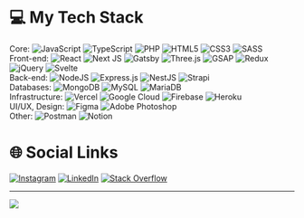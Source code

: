 # 💻 My Tech Stack
Core: ![JavaScript](https://img.shields.io/badge/javascript-%23323330.svg?style=flat&logo=javascript&logoColor=%23F7DF1E) ![TypeScript](https://img.shields.io/badge/typescript-%23007ACC.svg?style=flat&logo=typescript&logoColor=white) ![PHP](https://img.shields.io/badge/php-%23777BB4.svg?style=flat&logo=php&logoColor=white) ![HTML5](https://img.shields.io/badge/html5-%23E34F26.svg?style=flat&logo=html5&logoColor=white) ![CSS3](https://img.shields.io/badge/css3-%231572B6.svg?style=flat&logo=css3&logoColor=white) ![SASS](https://img.shields.io/badge/SASS-hotpink.svg?style=flat&logo=SASS&logoColor=white)   
Front-end: ![React](https://img.shields.io/badge/react-%2320232a.svg?style=flat&logo=react&logoColor=%2361DAFB) ![Next JS](https://img.shields.io/badge/Next-black?style=flat&logo=next.js&logoColor=white) ![Gatsby](https://img.shields.io/badge/Gatsby-%23663399.svg?style=flat&logo=gatsby&logoColor=white) ![Three.js](https://img.shields.io/badge/threejs-black?style=flat&logo=three.js&logoColor=white) ![GSAP](https://img.shields.io/badge/green%20sock-88CE02?style=flat&logo=greensock&logoColor=white) ![Redux](https://img.shields.io/badge/redux-%23593d88.svg?style=flat&logo=redux&logoColor=white) ![jQuery](https://img.shields.io/badge/jquery-%230769AD.svg?style=flat&logo=jquery&logoColor=white) ![Svelte](https://img.shields.io/badge/svelte-%23f1413d.svg?style=flat&logo=svelte&logoColor=white)    
Back-end: ![NodeJS](https://img.shields.io/badge/node.js-6DA55F?style=flat&logo=node.js&logoColor=white) ![Express.js](https://img.shields.io/badge/express.js-%23404d59.svg?style=flat&logo=express&logoColor=%2361DAFB) ![NestJS](https://img.shields.io/badge/nestjs-%23E0234E.svg?style=flat&logo=nestjs&logoColor=white) ![Strapi](https://img.shields.io/badge/strapi-%232E7EEA.svg?style=flat&logo=strapi&logoColor=white)   
Databases: ![MongoDB](https://img.shields.io/badge/MongoDB-%234ea94b.svg?style=flat&logo=mongodb&logoColor=white) ![MySQL](https://img.shields.io/badge/mysql-%2300f.svg?style=flat&logo=mysql&logoColor=white) ![MariaDB](https://img.shields.io/badge/MariaDB-003545?style=flat&logo=mariadb&logoColor=white)  
Infrastructure: ![Vercel](https://img.shields.io/badge/vercel-%23000000.svg?style=flat&logo=vercel&logoColor=white) ![Google Cloud](https://img.shields.io/badge/Google%20Cloud-%234285F4.svg?style=flat&logo=google-cloud&logoColor=white) ![Firebase](https://img.shields.io/badge/firebase-%23039BE5.svg?style=flat&logo=firebase) ![Heroku](https://img.shields.io/badge/heroku-%23430098.svg?style=flat&logo=heroku&logoColor=white)  
UI/UX, Design: ![Figma](https://img.shields.io/badge/figma-%23F24E1E.svg?style=flat&logo=figma&logoColor=white) ![Adobe Photoshop](https://img.shields.io/badge/adobephotoshop-%2331A8FF.svg?style=flat&logo=adobephotoshop&logoColor=white)  
Other: ![Postman](https://img.shields.io/badge/Postman-FF6C37?style=flat&logo=postman&logoColor=white) ![Notion](https://img.shields.io/badge/Notion-%23000000.svg?style=flat&logo=notion&logoColor=white)
# 🌐 Social Links
[![Instagram](https://img.shields.io/badge/Instagram-%23E4405F.svg?logo=Instagram&logoColor=white)](https://instagram.com/smoking.oxygen) [![LinkedIn](https://img.shields.io/badge/LinkedIn-%230077B5.svg?logo=linkedin&logoColor=white)](https://linkedin.com/in/dymytrii) [![Stack Overflow](https://img.shields.io/badge/-Stackoverflow-FE7A16?logo=stack-overflow&logoColor=white)](https://stackoverflow.com/users/20840033) 

---
[![](https://visitcount.itsvg.in/api?id=DymytriiLynxer&icon=0&color=0)](https://visitcount.itsvg.in)

<!-- Proudly created with GPRM ( https://gprm.itsvg.in ) -->
